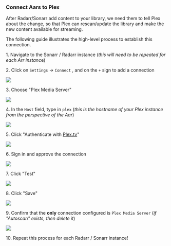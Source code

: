 ### Connect Aars to Plex

After Radarr/Sonarr add content to your library, we need them to tell Plex about the change, so that Plex can rescan/update the library and make the new content available for streaming.

The following guide illustrates the high-level process to establish this connection.

1\. Navigate to the Sonarr / Radarr instance (*this will need to be repeated for each Arr instanc*e)


2\. Click on `Settings` -&gt; `Connect` , and on the `+` sign to add a connection

![](https://ajeuwbhvhr.cloudimg.io/colony-recorder.s3.amazonaws.com/files/2025-02-05/c7f3eac2-ece2-4fed-9006-d19f187a82ed/ascreenshot.jpeg?tl_px=0,0&br_px=2116,1538&force_format=jpeg&q=100&width=1120.0&wat=1&wat_opacity=1&wat_gravity=northwest&wat_url=https://colony-recorder.s3.amazonaws.com/images/watermarks/50762E_standard.png&wat_pad=387,221)


3\. Choose "Plex Media Server"

![](https://ajeuwbhvhr.cloudimg.io/colony-recorder.s3.amazonaws.com/files/2025-02-05/38795558-6b76-4f22-8233-5e3db6c48222/ascreenshot.jpeg?tl_px=0,0&br_px=2116,1538&force_format=jpeg&q=100&width=1120.0&wat=1&wat_opacity=1&wat_gravity=northwest&wat_url=https://colony-recorder.s3.amazonaws.com/images/watermarks/50762E_standard.png&wat_pad=690,269)


4\. In the `Host` field, type in `plex` (*this is the hostname of your Plex instance from the perspective of the Aar*)

![](https://ajeuwbhvhr.cloudimg.io/colony-recorder.s3.amazonaws.com/files/2025-02-05/4bab30ac-8287-4712-aa9b-cf004dae60f5/ascreenshot.jpeg?tl_px=0,0&br_px=2116,1538&force_format=jpeg&q=100&width=1120.0&wat=1&wat_opacity=1&wat_gravity=northwest&wat_url=https://colony-recorder.s3.amazonaws.com/images/watermarks/50762E_standard.png&wat_pad=232,339)


5\. Click "Authenticate with [Plex.tv](http://Plex.tv)"

![](https://ajeuwbhvhr.cloudimg.io/colony-recorder.s3.amazonaws.com/files/2025-02-05/0a7cf7c6-12cd-4eba-af85-c301326279c7/ascreenshot.jpeg?tl_px=0,111&br_px=2116,1650&force_format=jpeg&q=100&width=1120.0&wat=1&wat_opacity=1&wat_gravity=northwest&wat_url=https://colony-recorder.s3.amazonaws.com/images/watermarks/50762E_standard.png&wat_pad=256,566)


6\. Sign in and approve the connection

![](https://ajeuwbhvhr.cloudimg.io/colony-recorder.s3.amazonaws.com/files/2025-02-05/9cc28e53-bc38-4cb0-8624-4f28d5477ca4/user_cropped_screenshot.jpeg?tl_px=0,111&br_px=2116,1650&force_format=jpeg&q=100&width=1120.0&wat=1&wat_opacity=1&wat_gravity=northwest&wat_url=https://colony-recorder.s3.amazonaws.com/images/watermarks/50762E_standard.png&wat_pad=526,524)


7\. Click "Test"

![](https://ajeuwbhvhr.cloudimg.io/colony-recorder.s3.amazonaws.com/files/2025-02-05/9b8e4235-3b7b-4442-8722-fb62b2cf9cf4/ascreenshot.jpeg?tl_px=0,111&br_px=2116,1650&force_format=jpeg&q=100&width=1120.0&wat=1&wat_opacity=1&wat_gravity=northwest&wat_url=https://colony-recorder.s3.amazonaws.com/images/watermarks/50762E_standard.png&wat_pad=669,701)


8\. Click "Save"

![](https://ajeuwbhvhr.cloudimg.io/colony-recorder.s3.amazonaws.com/files/2025-02-05/c1febf27-a0b5-4717-baac-582b68c3d354/ascreenshot.jpeg?tl_px=0,111&br_px=2116,1650&force_format=jpeg&q=100&width=1120.0&wat=1&wat_opacity=1&wat_gravity=northwest&wat_url=https://colony-recorder.s3.amazonaws.com/images/watermarks/50762E_standard.png&wat_pad=835,695)


9\. Confirm that the **only** connection configured is `Plex Media Server` (*if "Autoscan" exists, then delete it*)

![](https://ajeuwbhvhr.cloudimg.io/colony-recorder.s3.amazonaws.com/files/2025-02-05/f18942b1-29ff-47b8-8b09-e2a648d4ae62/ascreenshot.jpeg?tl_px=0,50&br_px=2116,1589&force_format=jpeg&q=100&width=1120.0&wat=1&wat_opacity=1&wat_gravity=northwest&wat_url=https://colony-recorder.s3.amazonaws.com/images/watermarks/50762E_standard.png&wat_pad=442,371)


10\. Repeat this process for each Radarr / Sonarr instance!